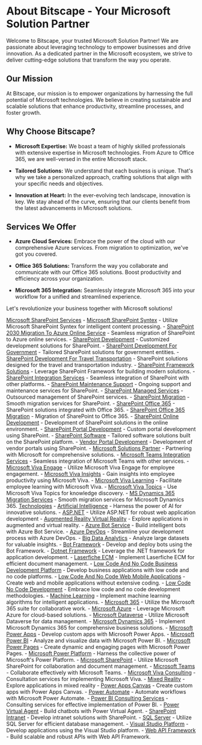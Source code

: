 # About Bitscape - Your Microsoft Solution Partner

Welcome to Bitscape, your trusted Microsoft Solution Partner! We are passionate about leveraging technology to empower businesses and drive innovation. As a dedicated partner in the Microsoft ecosystem, we strive to deliver cutting-edge solutions that transform the way you operate.

## Our Mission

At Bitscape, our mission is to empower organizations by harnessing the full potential of Microsoft technologies. We believe in creating sustainable and scalable solutions that enhance productivity, streamline processes, and foster growth.

## Why Choose Bitscape?

- **Microsoft Expertise:** We boast a team of highly skilled professionals with extensive expertise in Microsoft technologies. From Azure to Office 365, we are well-versed in the entire Microsoft stack.

- **Tailored Solutions:** We understand that each business is unique. That's why we take a personalized approach, crafting solutions that align with your specific needs and objectives.

- **Innovation at Heart:** In the ever-evolving tech landscape, innovation is key. We stay ahead of the curve, ensuring that our clients benefit from the latest advancements in Microsoft solutions.

## Services We Offer

- **Azure Cloud Services:** Embrace the power of the cloud with our comprehensive Azure services. From migration to optimization, we've got you covered.

- **Office 365 Solutions:** Transform the way you collaborate and communicate with our Office 365 solutions. Boost productivity and efficiency across your organization.

- **Microsoft 365 Integration:** Seamlessly integrate Microsoft 365 into your workflow for a unified and streamlined experience.

Let's revolutionize your business together with Microsoft solutions!



[Microsoft SharePoint Services](https://www.bitscape.com/services/microsoft-sharepoint-services/)
	- [Microsoft SharePoint Syntex](https://www.bitscape.com/services/microsoft-sharepoint-services/microsoft-sharepoint-syntex/) - Utilize Microsoft SharePoint Syntex for intelligent content processing.
	- [SharePoint 2030 Migration To Azure Online Service](https://www.bitscape.com/services/microsoft-sharepoint-services/sharepoint-2030-migration-to-azure-online-service/) - Seamless migration of SharePoint to Azure online services.
	- [SharePoint Development](https://www.bitscape.com/services/microsoft-sharepoint-services/sharepoint-development/) - Customized development solutions for SharePoint.
	- [SharePoint Development For Government](https://www.bitscape.com/services/microsoft-sharepoint-services/sharepoint-development-for-government/) - Tailored SharePoint solutions for government entities.
	- [SharePoint Development For Travel Transportation](https://www.bitscape.com/services/microsoft-sharepoint-services/sharepoint-development-for-travel-transportation/) - SharePoint solutions designed for the travel and transportation industry.
	- [SharePoint Framework Solutions](https://www.bitscape.com/services/microsoft-sharepoint-services/sharepoint-framework-solutions/) - Leverage SharePoint Framework for building modern solutions.
	- [SharePoint Integration Services](https://www.bitscape.com/services/microsoft-sharepoint-services/sharepoint-integration-services/) - Seamless integration of SharePoint with other platforms.
	- [SharePoint Maintenance Support](https://www.bitscape.com/services/microsoft-sharepoint-services/sharepoint-maintenance-support/) - Ongoing support and maintenance services for SharePoint.
	- [SharePoint Managed Services](https://www.bitscape.com/services/microsoft-sharepoint-services/sharepoint-managed-services/) - Outsourced management of SharePoint services.
	- [SharePoint Migration](https://www.bitscape.com/services/microsoft-sharepoint-services/sharepoint-migration/) - Smooth migration services for SharePoint.
	- [SharePoint Office 365](https://www.bitscape.com/services/microsoft-sharepoint-services/sharepoint-office-365/) - SharePoint solutions integrated with Office 365.
	- [SharePoint Office 365 Migration](https://www.bitscape.com/services/microsoft-sharepoint-services/sharepoint-office-365-migration/) - Migration of SharePoint to Office 365.
	- [SharePoint Online Development](https://www.bitscape.com/services/microsoft-sharepoint-services/sharepoint-online-development/) - Development of SharePoint solutions in the online environment.
	- [SharePoint Portal Development](https://www.bitscape.com/services/microsoft-sharepoint-services/sharepoint-portal-development/) - Custom portal development using SharePoint.
	- [SharePoint Software](https://www.bitscape.com/services/microsoft-sharepoint-services/sharepoint-software/) - Tailored software solutions built on the SharePoint platform.
	- [Vendor Portal Development](https://www.bitscape.com/services/microsoft-sharepoint-services/vendor-portal-development/) - Development of vendor portals using SharePoint.
	- [Microsoft Solutions Partner](https://www.bitscape.com/services/microsoft-solutions-partner/) - Partnering with Microsoft for comprehensive solutions.
	- [Microsoft Teams Integration Services](https://www.bitscape.com/services/microsoft-teams-integration-services/) - Seamless integration of Microsoft Teams with other services.
	- [Microsoft Viva Engage](https://www.bitscape.com/services/microsoft-viva-engage/) - Utilize Microsoft Viva Engage for employee engagement.
	- [Microsoft Viva Insights](https://www.bitscape.com/services/microsoft-viva-insights/) - Gain insights into employee productivity using Microsoft Viva.
	- [Microsoft Viva Learning](https://www.bitscape.com/services/microsoft-viva-learning/) - Facilitate employee learning with Microsoft Viva.
	- [Microsoft Viva Topics](https://www.bitscape.com/services/microsoft-viva-topics/) - Use Microsoft Viva Topics for knowledge discovery.
	- [MS Dynamics 365 Migration Services](https://www.bitscape.com/services/ms-dynamics-365-migration-services/) - Smooth migration services for Microsoft Dynamics 365.
[Technologies](https://www.bitscape.com/technologies/)
	- [Artificial Intelligence](https://www.bitscape.com/technologies/artificial-intelligence/) - Harness the power of AI for innovative solutions.
	- [ASP.NET](https://www.bitscape.com/technologies/asp-net/) - Utilize ASP.NET for robust web application development
	- [Augmented Reality Virtual Reality](https://www.bitscape.com/technologies/augmented-reality-virtual-reality/) - Explore applications in augmented and virtual reality.
	- [Azure Bot Service](https://www.bitscape.com/technologies/azure-bot-service/) - Build intelligent bots with Azure Bot Service.
	- [Azure DevOps](https://www.bitscape.com/technologies/azure-devops/) - Streamline your development process with Azure DevOps.
	- [Big Data Analytics](https://www.bitscape.com/technologies/big-data-analytics/) - Analyze large datasets for valuable insights.
	- [Bot Framework](https://www.bitscape.com/technologies/bot-framework/) - Develop and deploy bots using the Bot Framework.
	- [Dotnet Framework](https://www.bitscape.com/technologies/dotnet-framework/) - Leverage the .NET framework for application development.
	- [Laserfiche ECM](https://www.bitscape.com/technologies/laserfiche-ecm/) - Implement Laserfiche ECM for efficient document management.
	- [Low Code And No Code Business Development Platform](https://www.bitscape.com/technologies/low-code-and-no-code-business-development-platform/) - Develop business applications with low code and no code platforms.
	- [Low Code And No Code Web Mobile Applications](https://www.bitscape.com/technologies/low-code-and-no-code-web-mobile-applications/) - Create web and mobile applications without extensive coding.
	- [Low Code No Code Development](https://www.bitscape.com/technologies/low-code-no-code-development/) - Embrace low code and no code development methodologies.
	- [Machine Learning](https://www.bitscape.com/technologies/machine-learning/) - Implement machine learning algorithms for intelligent applications.
	- [Microsoft 365](https://www.bitscape.com/technologies/microsoft-365/) - Utilize the Microsoft 365 suite for collaborative work.
	- [Microsoft Azure](https://www.bitscape.com/technologies/microsoft-azure/) - Leverage Microsoft Azure for cloud-based solutions.
	- [Microsoft Dataverse](https://www.bitscape.com/technologies/microsoft-dataverse/) - Utilize Microsoft Dataverse for data management.
	- [Microsoft Dynamics 365](https://www.bitscape.com/technologies/microsoft-dynamics-365/) - Implement Microsoft Dynamics 365 for comprehensive business solutions.
	- [Microsoft Power Apps](https://www.bitscape.com/technologies/microsoft-power-apps/) - Develop custom apps with Microsoft Power Apps.
	- [Microsoft Power BI](https://www.bitscape.com/technologies/microsoft-power-bi/) - Analyze and visualize data with Microsoft Power BI.
	- [Microsoft Power Pages](https://www.bitscape.com/technologies/microsoft-power-pages/) - Create dynamic and engaging pages with Microsoft Power Pages.
	- [Microsoft Power Platform](https://www.bitscape.com/technologies/microsoft-power-platform/) - Harness the collective power of Microsoft's Power Platform.
	- [Microsoft SharePoint](https://www.bitscape.com/technologies/microsoft-sharepoint/) - Utilize Microsoft SharePoint for collaboration and document management.
	- [Microsoft Teams](https://www.bitscape.com/technologies/microsoft-teams/) - Collaborate effectively with Microsoft Teams.
	- [Microsoft Viva Consulting](https://www.bitscape.com/technologies/microsoft-viva-consulting/) - Consultation services for implementing Microsoft Viva.
	- [Mixed Reality](https://www.bitscape.com/technologies/mixed-reality/) - Explore applications in mixed reality
	- [Power Apps Canvas](https://www.bitscape.com/technologies/power-apps-canvas/) - Create custom apps with Power Apps Canvas.
	- [Power Automate](https://www.bitscape.com/technologies/power-automate/) - Automate workflows with Microsoft Power Automate.
	- [Power BI Consulting Services](https://www.bitscape.com/technologies/power-bi-consulting-services/) - Consulting services for effective implementation of Power BI.
	- [Power Virtual Agent](https://www.bitscape.com/technologies/power-virtual-agent/) - Build chatbots with Power Virtual Agent.
	- [SharePoint Intranet](https://www.bitscape.com/technologies/sharepoint-intranet/) - Develop intranet solutions with SharePoint.
	- [SQL Server](https://www.bitscape.com/technologies/sql-server/) - Utilize SQL Server for efficient database management.
	- [Visual Studio Platform](https://www.bitscape.com/technologies/visual-studio-platform/) - Develop applications using the Visual Studio platform.
	- [Web API Framework](https://www.bitscape.com/technologies/web-api-framework/) - Build scalable and robust APIs with Web API Framework.

